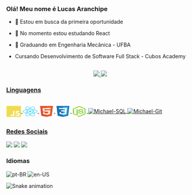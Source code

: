 ### Olá! Meu nome é Lucas Aranchipe

- 🔭 Estou em busca da primeira oportunidade
- 🌱 No momento estou estudando React
- 📕 Graduando em Engenharia Mecânica - UFBA
- Cursando Desenvolvimento de Software Full Stack - Cubos Academy

  ##
  
<div align="center">
  <a href="https://github.com/rafaballerini">
  <img height="160em" src="https://github-readme-stats.vercel.app/api?username=aranchipe&show_icons=true&theme=dracula&include_all_commits=true&count_private=true"/>
  <img height="160em" src="https://github-readme-stats.vercel.app/api/top-langs/?username=aranchipe&layout=compact&langs_count=7&theme=dracula"/>
</div>
  
  ### Linguagens
<div style="display: inline_block"><br>
  <img align="center" alt="Rafa-Js" height="30" width="40" src="https://raw.githubusercontent.com/devicons/devicon/master/icons/javascript/javascript-plain.svg">
  <img align="center" alt="Rafa-React" height="30" width="40" src="https://raw.githubusercontent.com/devicons/devicon/master/icons/react/react-original.svg">
  <img align="center" alt="Rafa-HTML" height="30" width="40" src="https://raw.githubusercontent.com/devicons/devicon/master/icons/html5/html5-original.svg">
  <img align="center" alt="Rafa-CSS" height="30" width="40" src="https://raw.githubusercontent.com/devicons/devicon/master/icons/css3/css3-original.svg">
  <img align="center" alt="Node" height="30" width="40" src="https://raw.githubusercontent.com/devicons/devicon/master/icons/nodejs/nodejs-original.svg">
  <img align="center" alt="Michael-SQL" height="30" width="40" src="https://cdn.jsdelivr.net/gh/devicons/devicon/icons/postgresql/postgresql-original.svg">
  <img align="center" alt="Michael-Git" height="30" width="40" src="https://cdn.jsdelivr.net/gh/devicons/devicon/icons/git/git-original.svg">

</div>
  
  ##
  
  ### Redes Sociais
  <div>    
  <a href="https://www.instagram.com/lucasaranchipe/" target="_blank"><img src="https://img.shields.io/badge/-Instagram-%23E4405F?style=for-the-badge&logo=instagram&logoColor=white" target="_blank"></a>
  <a href = "mailto:aranchipe98@gmail.com"><img src="https://img.shields.io/badge/-Gmail-%23333?style=for-the-badge&logo=gmail&logoColor=white" target="_blank"></a>
  <a href="https://www.linkedin.com/in/rafaella-ballerini-45875016a" target="_blank"><img src="https://img.shields.io/badge/-LinkedIn-%230077B5?style=for-the-badge&logo=linkedin&logoColor=white" target="_blank"></a>
  </div>
  
  ### Idiomas
<div>
  <img align="center" alt="pt-BR" src="https://hatscripts.github.io/circle-flags/flags/br.svg" width="40">
  <img align="center" alt="en-US" src="https://hatscripts.github.io/circle-flags/flags/us.svg" width="40">
</div>
    
  ![Snake animation](https://github.com/aranchipe/aranchipe/blob/output/github-contribution-grid-snake.svg)

